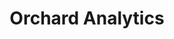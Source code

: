 ---
title: |
  Orchard Analytics
ongoing: false
years: 2022–2023
link: https://www.orchardanalytics.co/
description: >
  Identity and website development for a data analytics company for start ups. Ongoing product design and strategy consulting for their B2B MMM product.
---
